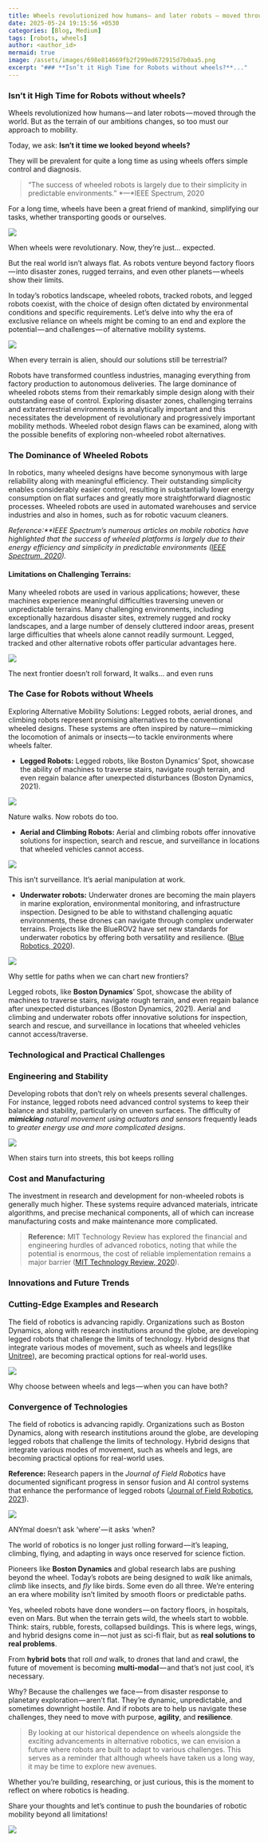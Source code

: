 ```yaml
---
title: Wheels revolutionized how humans— and later robots — moved through the world.
date: 2025-05-24 19:15:56 +0530
categories: [Blog, Medium]
tags: [robots, wheels]
author: <author_id>
mermaid: true
image: /assets/images/698e814669fb2f299ed672915d7b0aa5.png
excerpt: "### **Isn’t it High Time for Robots without wheels?**..."
---
```


### **Isn’t it High Time for Robots without wheels?**

Wheels revolutionized how humans — and later robots — moved through the world. But as the terrain of our ambitions changes, so too must our approach to mobility.

Today, we ask: **Isn’t it time we looked beyond wheels?**

They will be prevalent for quite a long time as using wheels offers simple control and diagnosis.

> “The success of wheeled robots is largely due to their simplicity in predictable environments.” *—*IEEE Spectrum, 2020

For a long time, wheels have been a great friend of mankind, simplifying our tasks, whether transporting goods or ourselves.

![](/assets/images/698e814669fb2f299ed672915d7b0aa5.png)

When wheels were revolutionary. Now, they’re just… expected.

But the real world isn’t always flat. As robots venture beyond factory floors — into disaster zones, rugged terrains, and even other planets — wheels show their limits.

In today’s robotics landscape, wheeled robots, tracked robots, and legged robots coexist, with the choice of design often dictated by environmental conditions and specific requirements. Let’s delve into why the era of exclusive reliance on wheels might be coming to an end and explore the potential — and challenges — of alternative mobility systems.

![](/assets/images/a3616f4047115e968fb0d0d221407be7.png)

When every terrain is alien, should our solutions still be terrestrial?

Robots have transformed countless industries, managing everything from factory production to autonomous deliveries. The large dominance of wheeled robots stems from their remarkably simple design along with their outstanding ease of control. Exploring disaster zones, challenging terrains and extraterrestrial environments is analytically important and this necessitates the development of revolutionary and progressively important mobility methods. Wheeled robot design flaws can be examined, along with the possible benefits of exploring non-wheeled robot alternatives.

### The Dominance of Wheeled Robots

In robotics, many wheeled designs have become synonymous with large reliability along with meaningful efficiency. Their outstanding simplicity enables considerably easier control, resulting in substantially lower energy consumption on flat surfaces and greatly more straightforward diagnostic processes. Wheeled robots are used in automated warehouses and service industries and also in homes, such as for robotic vacuum cleaners.

*Reference:**IEEE Spectrum’s numerous articles on mobile robotics have highlighted that the success of wheeled platforms is largely due to their energy efficiency and simplicity in predictable environments (*[*IEEE Spectrum, 2020*](https://spectrum.ieee.org/robotics)*).*

#### Limitations on Challenging Terrains:

Many wheeled robots are used in various applications; however, these machines experience meaningful difficulties traversing uneven or unpredictable terrains. Many challenging environments, including exceptionally hazardous disaster sites, extremely rugged and rocky landscapes, and a large number of densely cluttered indoor areas, present large difficulties that wheels alone cannot readily surmount. Legged, tracked and other alternative robots offer particular advantages here.

![](/assets/images/16c1b4abbea585cfa308115ce29fea6a.png)

The next frontier doesn’t roll forward, It walks… and even runs

### The Case for Robots without Wheels

Exploring Alternative Mobility Solutions: Legged robots, aerial drones, and climbing robots represent promising alternatives to the conventional wheeled designs. These systems are often inspired by nature — mimicking the locomotion of animals or insects — to tackle environments where wheels falter.

* **Legged Robots:** Legged robots, like Boston Dynamics’ Spot, showcase the ability of machines to traverse stairs, navigate rough terrain, and even regain balance after unexpected disturbances (Boston Dynamics, 2021).

![](/assets/images/23bca4f91840209495dfaa026da89f7b.png)

Nature walks. Now robots do too.

* **Aerial and Climbing Robots:** Aerial and climbing robots offer innovative solutions for inspection, search and rescue, and surveillance in locations that wheeled vehicles cannot access.

![](/assets/images/0ad55cb9cbe03b8c33a1b160c076843b.png)

This isn’t surveillance. It’s aerial manipulation at work.

* **Underwater robots:** Underwater drones are becoming the main players in marine exploration, environmental monitoring, and infrastructure inspection. Designed to be able to withstand challenging aquatic environments, these drones can navigate through complex underwater terrains. Projects like the BlueROV2 have set new standards for underwater robotics by offering both versatility and resilience. ([Blue Robotics, 2020](https://www.bluerobotics.com/)).

![](/assets/images/da9d8ab16f5133f5890c11fd08bb6bc3.jpg)

Why settle for paths when we can chart new frontiers?

Legged robots, like **Boston Dynamics**’ Spot, showcase the ability of machines to traverse stairs, navigate rough terrain, and even regain balance after unexpected disturbances (Boston Dynamics, 2021). Aerial and climbing and underwater robots offer innovative solutions for inspection, search and rescue, and surveillance in locations that wheeled vehicles cannot access/traverse.

### Technological and Practical Challenges

### Engineering and Stability

Developing robots that don’t rely on wheels presents several challenges. For instance, legged robots need advanced control systems to keep their balance and stability, particularly on uneven surfaces. The difficulty of ***mimicking*** *natural movement using actuators and sensors* frequently leads to *greater energy use and more complicated designs*.

![](/assets/images/715cbb23adf20c872b17bd0189e1ab5a.png)

When stairs turn into streets, this bot keeps rolling

### Cost and Manufacturing

The investment in research and development for non-wheeled robots is generally much higher. These systems require advanced materials, intricate algorithms, and precise mechanical components, all of which can increase manufacturing costs and make maintenance more complicated.

> **Reference:** MIT Technology Review has explored the financial and engineering hurdles of advanced robotics, noting that while the potential is enormous, the cost of reliable implementation remains a major barrier ([MIT Technology Review, 2020](https://www.technologyreview.com/)).

### Innovations and Future Trends

### Cutting-Edge Examples and Research

The field of robotics is advancing rapidly. Organizations such as Boston Dynamics, along with research institutions around the globe, are developing legged robots that challenge the limits of technology. Hybrid designs that integrate various modes of movement, such as wheels and legs(like [Unitree](https://www.therobotreport.com/unitree-go2-quadruped-hits-the-road-with-new-wheels/)), are becoming practical options for real-world uses.

![](/assets/images/e6c1f43f7108f946db81f38f32518eb9.png)

Why choose between wheels and legs — when you can have both?

### Convergence of Technologies

The field of robotics is advancing rapidly. Organizations such as Boston Dynamics, along with research institutions around the globe, are developing legged robots that challenge the limits of technology. Hybrid designs that integrate various modes of movement, such as wheels and legs, are becoming practical options for real-world uses.

**Reference:** Research papers in the *Journal of Field Robotics* have documented significant progress in sensor fusion and AI control systems that enhance the performance of legged robots ([Journal of Field Robotics, 2021](https://onlinelibrary.wiley.com/journal/15564967)).

![](/assets/images/4353f6296a355c93cd1c6a84ae93462b.png)

ANYmal doesn’t ask ‘where’ — it asks ‘when?

The world of robotics is no longer just rolling forward — it’s leaping, climbing, flying, and adapting in ways once reserved for science fiction.

Pioneers like **Boston Dynamics** and global research labs are pushing beyond the wheel. Today’s robots are being designed to *walk* like animals, *climb* like insects, and *fly* like birds. Some even do all three. We’re entering an era where mobility isn’t limited by smooth floors or predictable paths.

Yes, wheeled robots have done wonders — on factory floors, in hospitals, even on Mars. But when the terrain gets wild, the wheels start to wobble. Think: stairs, rubble, forests, collapsed buildings. This is where legs, wings, and hybrid designs come in — not just as sci-fi flair, but as **real solutions to real problems**.

From **hybrid bots** that roll *and* walk, to drones that land and crawl, the future of movement is becoming **multi-modal** — and that’s not just cool, it’s necessary.

Why? Because the challenges we face — from disaster response to planetary exploration — aren’t flat. They’re dynamic, unpredictable, and sometimes downright hostile. And if robots are to help us navigate these challenges, they need to move with purpose, **agility**, and **resilience**.

> By looking at our historical dependence on wheels alongside the exciting advancements in alternative robotics, we can envision a future where robots are built to adapt to various challenges. This serves as a reminder that although wheels have taken us a long way, it may be time to explore new avenues.

Whether you’re building, researching, or just curious, this is the moment to reflect on where robotics is heading.

Share your thoughts and let’s continue to push the boundaries of robotic mobility beyond all limitations!

![](/assets/images/ddde18db3f34bf60e646be7831be6205.png)